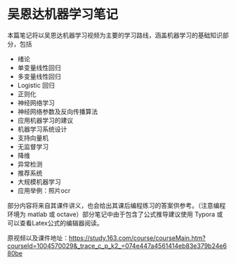 # 吴恩达机器学习笔记

​	本篇笔记将以吴恩达机器学习视频为主要的学习路线，涵盖机器学习的基础知识部分，包括

+ 绪论
+ 单变量线性回归
+ 多变量线性回归
+ Logistic 回归
+ 正则化
+ 神经网络学习
+ 神经网络参数及反向传播算法
+ 应用机器学习的建议
+ 机器学习系统设计
+ 支持向量机
+ 无监督学习
+ 降维
+ 异常检测
+ 推荐系统
+ 大规模机器学习
+ 应用举例：照片ocr

部分内容将来自其课件讲义，也会给出其课后编程练习的答案供参考。（注意编程环境为 matlab 或 octave）部分笔记中由于包含了公式推导建议使用 Typora 或 可以查看Latex公式的编辑器阅读。

原视频以及课件地址：https://study.163.com/course/courseMain.htm?courseId=1004570029&_trace_c_p_k2_=074e447a4561414eb83e379b24e680be

